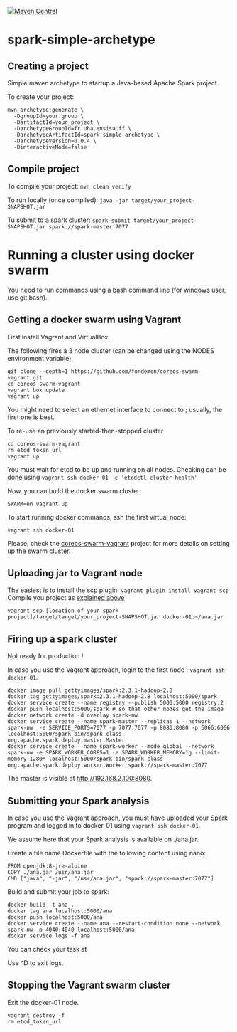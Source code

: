 [![Maven Central](https://img.shields.io/maven-central/v/fr.uha.ensisa.ff/spark-simple-archetype.svg)](http://search.maven.org/#search%7Cga%7C1%7Cg%3A%22fr.uha.ensisa.ff%22%20AND%20a%3A%22spark-simple-archetype%22)

# spark-simple-archetype

## Creating a project

Simple maven archetype to startup a Java-based Apache Spark project.

To create your project:

```
mvn archetype:generate \
  -DgroupId=your.group \
  -DartifactId=your_project \
  -DarchetypeGroupId=fr.uha.ensisa.ff \
  -DarchetypeArtifactId=spark-simple-archetype \
  -DarchetypeVersion=0.0.4 \
  -DinteractiveMode=false
```

## Compile project

To compile your project: `mvn clean verify`

To run locally (once compiled): `java -jar target/your_project-SNAPSHOT.jar`

Tu submit to a spark cluster: `spark-submit target/your_project-SNAPSHOT.jar spark://spark-master:7077`

# Running a cluster using docker swarm

You need to run commands using a bash command line (for windows user, use git bash).

## Getting a docker swarm using Vagrant

First install Vagrant and VirtualBox.

The following fires a 3 node cluster (can be changed using the NODES environment variable).

```
git clone --depth=1 https://github.com/fondemen/coreos-swarm-vagrant.git
cd coreos-swarm-vagrant
vagrant box update
vagrant up
```
You might need to select an ethernet interface to connect to ; usually, the first one is best.

To re-use an previously started-then-stopped cluster

```
cd coreos-swarm-vagrant
rm etcd_token_url
vagrant up
```

You must wait for etcd to be up and running on all nodes. Checking can be done using `vagrant ssh docker-01 -c 'etcdctl cluster-health'`

Now, you can build the docker swarm cluster:

```
SWARM=on vagrant up
```

To start running docker commands, ssh the first virtual node:

```
vagrant ssh docker-01
```

Please, check the [coreos-swarm-vagrant](https://github.com/fondemen/coreos-swarm-vagrant) project for more details on setting up the swarm cluster.

## Uploading jar to Vagrant node

The easiest is to install the scp plugin: `vagrant plugin install vagrant-scp`
Compile you project as [explained above](#compile-project)

```
vagrant scp [location of your spark project]/target/target/your_project-SNAPSHOT.jar docker-01:~/ana.jar
```

## Firing up a spark cluster

Not ready for production !

In case you use the Vagrant approach, login to the first node : `vagrant ssh docker-01`.

```
docker image pull gettyimages/spark:2.3.1-hadoop-2.8
docker tag gettyimages/spark:2.3.1-hadoop-2.8 localhost:5000/spark
docker service create --name registry --publish 5000:5000 registry:2
docker push localhost:5000/spark # so that other nodes get the image
docker network create -d overlay spark-nw
docker service create --name spark-master --replicas 1 --network spark-nw  -e SERVICE_PORTS=7077 -p 7077:7077 -p 8080:8080 -p 6066:6066 localhost:5000/spark bin/spark-class org.apache.spark.deploy.master.Master
docker service create --name spark-worker --mode global --network spark-nw -e SPARK_WORKER_CORES=1 -e SPARK_WORKER_MEMORY=1g --limit-memory 1280M localhost:5000/spark bin/spark-class org.apache.spark.deploy.worker.Worker spark://spark-master:7077

```

The master is visible at <http://192.168.2.100:8080>.

## Submitting your Spark analysis

In case you use the Vagrant approach, you must have [uploaded](#uploading-jar-to-vagrant-node) your Spark program and logged in to docker-01 using `vagrant ssh docker-01`.

We assume here that your Spark analysis is available on ./ana.jar.

Create a file name Dockerfile with the following content using nano:

```
FROM openjdk:8-jre-alpine
COPY ./ana.jar /usr/ana.jar
CMD ["java", "-jar", "/usr/ana.jar", "spark://spark-master:7077"]
```

Build and submit your job to spark:

```
docker build -t ana .
docker tag ana localhost:5000/ana
docker push localhost:5000/ana
docker service create --name ana --restart-condition none --network spark-nw -p 4040:4040 localhost:5000/ana
docker service logs -f ana
```

You can check your task at 

Use ^D to exit logs.

## Stopping the Vagrant swarm cluster

Exit the docker-01 node.

```
vagrant destroy -f
rm etcd_token_url
```
